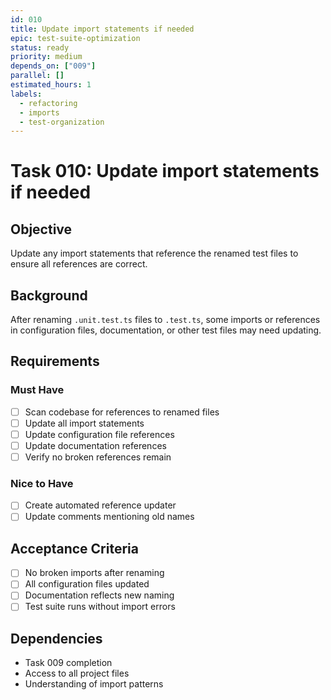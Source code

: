 ```yaml
---
id: 010
title: Update import statements if needed
epic: test-suite-optimization
status: ready
priority: medium
depends_on: ["009"]
parallel: []
estimated_hours: 1
labels:
  - refactoring
  - imports
  - test-organization
---
```


# Task 010: Update import statements if needed

## Objective

Update any import statements that reference the renamed test files to ensure all references are correct.

## Background

After renaming `.unit.test.ts` files to `.test.ts`, some imports or references in configuration files, documentation, or other test files may need updating.

## Requirements

### Must Have
- [ ] Scan codebase for references to renamed files
- [ ] Update all import statements
- [ ] Update configuration file references
- [ ] Update documentation references
- [ ] Verify no broken references remain

### Nice to Have
- [ ] Create automated reference updater
- [ ] Update comments mentioning old names

## Acceptance Criteria

- [ ] No broken imports after renaming
- [ ] All configuration files updated
- [ ] Documentation reflects new naming
- [ ] Test suite runs without import errors

## Dependencies

- Task 009 completion
- Access to all project files
- Understanding of import patterns